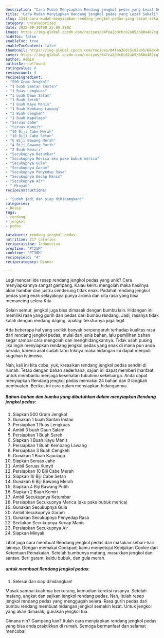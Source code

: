 ```yaml
---
description: "Cara Mudah Menyiapkan Rendang jengkol pedas yang Lezat Sekali"
title: "Cara Mudah Menyiapkan Rendang jengkol pedas yang Lezat Sekali"
slug: 1241-cara-mudah-menyiapkan-rendang-jengkol-pedas-yang-lezat-sekali
category: Uncategorized
date: 2022-09-20T00:25:00.289Z
image: https://img-global.cpcdn.com/recipes/04fea2bdc6c02ab5/680x482cq70/rendang-jengkol-pedas-foto-resep-utama.jpg
hideToc: false
enableToc: true
enableTocContent: false
thumbnail: https://img-global.cpcdn.com/recipes/04fea2bdc6c02ab5/680x482cq70/rendang-jengkol-pedas-foto-resep-utama.jpg
cover: https://img-global.cpcdn.com/recipes/04fea2bdc6c02ab5/680x482cq70/rendang-jengkol-pedas-foto-resep-utama.jpg
author: Admin
authorAv: notfound
ratingvalue: 4
reviewcount: 4
recipeingredient:
- "500 Gram Jengkol"
- "1 buah Santan Instan"
- "1 Ruas Lengkuas"
- "3 buah Daun Salam"
- "1 Buah Sereh"
- "1 Buah Kayu Manis"
- "1 Buah Kembang Lawang"
- "3 Buah Cengkeh"
- "1 Buah Kapulaga"
- "Seruas Jahe"
- "Seruas Kunyit"
- "10 Biji Cabe Merah"
- "10 Biji Cabe Setan"
- "6 Biji Bawang Merah"
- "4 Biji Bawang Putih"
- "2 Buah Kemiri"
- "Secukupnya Ketumbar"
- "Secukupnya Merica aku pake bubuk merica"
- "Secukupnya Gula"
- "Secukupnya Garam"
- "Secukupnya Penyedap Rasa"
- "Secukupnya Kecap Manis"
- "Secukupnya Air"
- " Minyak"
recipeinstructions:

- "Sudah jadi dan siap dihidangkan!"
categories:
- Resep
tags:
- rendang
- jengkol
- pedas

katakunci: rendang jengkol pedas 
nutrition: 217 calories
recipecuisine: Indonesian
preptime: "PT25M"
cooktime: "PT36M"
recipeyield: "4"
recipecategory: Dinner

---
```





Lagi mencari ide resep rendang jengkol pedas yang unik? Cara menyiapkannya sangat gampang. Kalau keliru mengolah maka hasilnya akan hambar dan justru cenderung tidak enak. Padahal rendang jengkol pedas yang enak selayaknya punya aroma dan cita rasa yang bisa memancing selera Kita.





Selain semur, jengkol juga bisa dimasak dengan bumbu lain. Hidangan ini memiliki rasa yang gurih dan pedas dari bumbu rendang. Jadi, rasanya tidak kalah dengan rendang daging, apalagi teksturnya juga legit.

Ada beberapa hal yang sedikit banyak berpengaruh terhadap kualitas rasa dari rendang jengkol pedas, mulai dari jenis bahan, lalu pemilihan bahan segar sampai cara mengolah dan menghidangkannya. Tidak usah pusing jika ingin menyiapkan rendang jengkol pedas yang enak di mana pun anda berada, karena asal sudah tahu triknya maka hidangan ini dapat menjadi suguhan istimewa.






Nah, kali ini kita coba, yuk, kreasikan rendang jengkol pedas sendiri di rumah. Tetap dengan bahan sederhana, sajian ini dapat memberi manfaat untuk membantu menjaga kesehatan tubuhmu sekeluarga. Anda dapat menyiapkan Rendang jengkol pedas memakai 24 bahan dan 0 langkah pembuatan. Berikut ini cara dalam menyiapkan hidangannya.

<!--inarticleads1-->

##### Bahan-bahan dan bumbu yang dibutuhkan dalam menyiapkan Rendang jengkol pedas:

1. Siapkan 500 Gram Jengkol
1. Gunakan 1 buah Santan Instan
1. Persiapkan 1 Ruas Lengkuas
1. Ambil 3 buah Daun Salam
1. Persiapkan 1 Buah Sereh
1. Siapkan 1 Buah Kayu Manis
1. Persiapkan 1 Buah Kembang Lawang
1. Persiapkan 3 Buah Cengkeh
1. Gunakan 1 Buah Kapulaga
1. Siapkan Seruas Jahe
1. Ambil Seruas Kunyit
1. Persiapkan 10 Biji Cabe Merah
1. Siapkan 10 Biji Cabe Setan
1. Gunakan 6 Biji Bawang Merah
1. Siapkan 4 Biji Bawang Putih
1. Siapkan 2 Buah Kemiri
1. Ambil Secukupnya Ketumbar
1. Persiapkan Secukupnya Merica (aku pake bubuk merica)
1. Gunakan Secukupnya Gula
1. Ambil Secukupnya Garam
1. Gunakan Secukupnya Penyedap Rasa
1. Sediakan Secukupnya Kecap Manis
1. Persiapkan Secukupnya Air
1. Siapkan  Minyak


Lihat juga cara membuat Rendang jengkol pedas dan masakan sehari-hari lainnya. Dengan memakai Cookpad, kamu menyetujui Kebijakan Cookie dan Ketentuan Pemakaian. Setelah bumbunya matang, masukkan jengkol dan santan. Beri garam, kaldu bubuk, dan gula merah. 

<!--inarticleads2-->

#####  untuk membuat Rendang jengkol pedas:


1. Selesai dan siap dihidangkan!

Masak sampai kuahnya berkurang, kemudian koreksi rasanya. Setelah matang, angkat dan sajikan jengkol rendang pedas. Nah, itulah resep jengkol rendang pedas yang menggugah selera. Rasa gurih pedas dari bumbu rendang membuat hidangan jengkol semakin lezat. Untuk jengkol yang akan dimasak, gunakan jengkol tua. 

Gimana nih? Gampang kan? Itulah cara menyiapkan rendang jengkol pedas yang bisa anda praktikkan di rumah. Semoga bermanfaat dan selamat mencoba!
